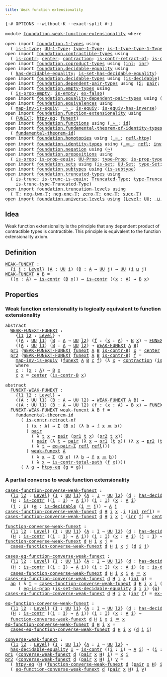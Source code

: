 ```yaml
---
title: Weak function extensionality
---
```


<pre class="Agda"><a id="54" class="Symbol">{-#</a> <a id="58" class="Keyword">OPTIONS</a> <a id="66" class="Pragma">--without-K</a> <a id="78" class="Pragma">--exact-split</a> <a id="92" class="Symbol">#-}</a>

<a id="97" class="Keyword">module</a> <a id="104" href="foundation.weak-function-extensionality.html" class="Module">foundation.weak-function-extensionality</a> <a id="144" class="Keyword">where</a>

<a id="151" class="Keyword">open</a> <a id="156" class="Keyword">import</a> <a id="163" href="foundation.1-types.html" class="Module">foundation.1-types</a> <a id="182" class="Keyword">using</a>
  <a id="190" class="Symbol">(</a> <a id="192" href="foundation-core.1-types.html#807" class="Function">is-1-type</a><a id="201" class="Symbol">;</a> <a id="203" href="foundation-core.1-types.html#873" class="Function">UU-1-Type</a><a id="212" class="Symbol">;</a> <a id="214" href="foundation-core.1-types.html#945" class="Function">type-1-Type</a><a id="225" class="Symbol">;</a> <a id="227" href="foundation-core.1-types.html#1022" class="Function">is-1-type-type-1-Type</a><a id="248" class="Symbol">)</a>
<a id="250" class="Keyword">open</a> <a id="255" class="Keyword">import</a> <a id="262" href="foundation.contractible-types.html" class="Module">foundation.contractible-types</a> <a id="292" class="Keyword">using</a>
  <a id="300" class="Symbol">(</a> <a id="302" href="foundation-core.contractible-types.html#1006" class="Function">is-contr</a><a id="310" class="Symbol">;</a> <a id="312" href="foundation-core.contractible-types.html#1098" class="Function">center</a><a id="318" class="Symbol">;</a> <a id="320" href="foundation-core.contractible-types.html#1438" class="Function">contraction</a><a id="331" class="Symbol">;</a> <a id="333" href="foundation-core.contractible-types.html#2626" class="Function">is-contr-retract-of</a><a id="352" class="Symbol">;</a> <a id="354" href="foundation-core.contractible-types.html#2046" class="Function">is-contr-total-path</a><a id="373" class="Symbol">)</a>
<a id="375" class="Keyword">open</a> <a id="380" class="Keyword">import</a> <a id="387" href="foundation.coproduct-types.html" class="Module">foundation.coproduct-types</a> <a id="414" class="Keyword">using</a> <a id="420" class="Symbol">(</a><a id="421" href="foundation.coproduct-types.html#1250" class="InductiveConstructor">inl</a><a id="424" class="Symbol">;</a> <a id="426" href="foundation.coproduct-types.html#1268" class="InductiveConstructor">inr</a><a id="429" class="Symbol">)</a>
<a id="431" class="Keyword">open</a> <a id="436" class="Keyword">import</a> <a id="443" href="foundation.decidable-equality.html" class="Module">foundation.decidable-equality</a> <a id="473" class="Keyword">using</a>
  <a id="481" class="Symbol">(</a> <a id="483" href="foundation.decidable-equality.html#1796" class="Function">has-decidable-equality</a><a id="505" class="Symbol">;</a> <a id="507" href="foundation.decidable-equality.html#6964" class="Function">is-set-has-decidable-equality</a><a id="536" class="Symbol">)</a>
<a id="538" class="Keyword">open</a> <a id="543" class="Keyword">import</a> <a id="550" href="foundation.decidable-types.html" class="Module">foundation.decidable-types</a> <a id="577" class="Keyword">using</a> <a id="583" class="Symbol">(</a><a id="584" href="foundation.decidable-types.html#1915" class="Function">is-decidable</a><a id="596" class="Symbol">)</a>
<a id="598" class="Keyword">open</a> <a id="603" class="Keyword">import</a> <a id="610" href="foundation.dependent-pair-types.html" class="Module">foundation.dependent-pair-types</a> <a id="642" class="Keyword">using</a> <a id="648" class="Symbol">(</a><a id="649" href="foundation-core.dependent-pair-types.html#515" class="Record">Σ</a><a id="650" class="Symbol">;</a> <a id="652" href="foundation-core.dependent-pair-types.html#588" class="InductiveConstructor">pair</a><a id="656" class="Symbol">;</a> <a id="658" href="foundation-core.dependent-pair-types.html#605" class="Field">pr1</a><a id="661" class="Symbol">;</a> <a id="663" href="foundation-core.dependent-pair-types.html#617" class="Field">pr2</a><a id="666" class="Symbol">)</a>
<a id="668" class="Keyword">open</a> <a id="673" class="Keyword">import</a> <a id="680" href="foundation.empty-types.html" class="Module">foundation.empty-types</a> <a id="703" class="Keyword">using</a>
  <a id="711" class="Symbol">(</a> <a id="713" href="foundation-core.empty-types.html#2377" class="Function">is-prop-empty</a><a id="726" class="Symbol">;</a> <a id="728" href="foundation-core.empty-types.html#1228" class="Function">is-empty</a><a id="736" class="Symbol">;</a> <a id="738" href="foundation-core.empty-types.html#1160" class="Function">ex-falso</a><a id="746" class="Symbol">)</a>
<a id="748" class="Keyword">open</a> <a id="753" class="Keyword">import</a> <a id="760" href="foundation.equality-dependent-pair-types.html" class="Module">foundation.equality-dependent-pair-types</a> <a id="801" class="Keyword">using</a> <a id="807" class="Symbol">(</a><a id="808" href="foundation-core.equality-dependent-pair-types.html#1278" class="Function">eq-pair-Σ</a><a id="817" class="Symbol">)</a>
<a id="819" class="Keyword">open</a> <a id="824" class="Keyword">import</a> <a id="831" href="foundation.equivalences.html" class="Module">foundation.equivalences</a> <a id="855" class="Keyword">using</a>
  <a id="863" class="Symbol">(</a> <a id="865" href="foundation-core.equivalences.html#4187" class="Function">map-inv-is-equiv</a><a id="881" class="Symbol">;</a> <a id="883" href="foundation-core.equivalences.html#1621" class="Function Operator">_≃_</a><a id="886" class="Symbol">;</a> <a id="888" href="foundation-core.equivalences.html#1556" class="Function">is-equiv</a><a id="896" class="Symbol">;</a> <a id="898" href="foundation-core.equivalences.html#3013" class="Function">is-equiv-has-inverse</a><a id="918" class="Symbol">)</a>
<a id="920" class="Keyword">open</a> <a id="925" class="Keyword">import</a> <a id="932" href="foundation.function-extensionality.html" class="Module">foundation.function-extensionality</a> <a id="967" class="Keyword">using</a>
  <a id="975" class="Symbol">(</a> <a id="977" href="foundation-core.function-extensionality.html#1047" class="Function">FUNEXT</a><a id="983" class="Symbol">;</a> <a id="985" href="foundation-core.function-extensionality.html#965" class="Function">htpy-eq</a><a id="992" class="Symbol">;</a> <a id="994" href="foundation-core.function-extensionality.html#1258" class="Postulate">funext</a><a id="1000" class="Symbol">)</a>
<a id="1002" class="Keyword">open</a> <a id="1007" class="Keyword">import</a> <a id="1014" href="foundation.functions.html" class="Module">foundation.functions</a> <a id="1035" class="Keyword">using</a> <a id="1041" class="Symbol">(</a><a id="1042" href="foundation-core.functions.html#420" class="Function Operator">_∘_</a><a id="1045" class="Symbol">;</a> <a id="1047" href="foundation-core.functions.html#322" class="Function">id</a><a id="1049" class="Symbol">)</a>
<a id="1051" class="Keyword">open</a> <a id="1056" class="Keyword">import</a> <a id="1063" href="foundation.fundamental-theorem-of-identity-types.html" class="Module">foundation.fundamental-theorem-of-identity-types</a> <a id="1112" class="Keyword">using</a>
  <a id="1120" class="Symbol">(</a> <a id="1122" href="foundation-core.fundamental-theorem-of-identity-types.html#1894" class="Function">fundamental-theorem-id</a><a id="1144" class="Symbol">)</a>
<a id="1146" class="Keyword">open</a> <a id="1151" class="Keyword">import</a> <a id="1158" href="foundation.homotopies.html" class="Module">foundation.homotopies</a> <a id="1180" class="Keyword">using</a> <a id="1186" class="Symbol">(</a><a id="1187" href="foundation-core.homotopies.html#1249" class="Function Operator">_~_</a><a id="1190" class="Symbol">;</a> <a id="1192" href="foundation-core.homotopies.html#1368" class="Function">refl-htpy</a><a id="1201" class="Symbol">)</a>
<a id="1203" class="Keyword">open</a> <a id="1208" class="Keyword">import</a> <a id="1215" href="foundation.identity-types.html" class="Module">foundation.identity-types</a> <a id="1241" class="Keyword">using</a> <a id="1247" class="Symbol">(</a><a id="1248" href="foundation-core.identity-types.html#1865" class="Function Operator">_＝_</a><a id="1251" class="Symbol">;</a> <a id="1253" href="foundation-core.identity-types.html#1820" class="InductiveConstructor">refl</a><a id="1257" class="Symbol">;</a> <a id="1259" href="foundation-core.identity-types.html#2729" class="Function">inv</a><a id="1262" class="Symbol">;</a> <a id="1264" href="foundation-core.identity-types.html#2425" class="Function Operator">_∙_</a><a id="1267" class="Symbol">;</a> <a id="1269" href="foundation-core.identity-types.html#4003" class="Function">ap</a><a id="1271" class="Symbol">)</a>
<a id="1273" class="Keyword">open</a> <a id="1278" class="Keyword">import</a> <a id="1285" href="foundation.negation.html" class="Module">foundation.negation</a> <a id="1305" class="Keyword">using</a> <a id="1311" class="Symbol">(</a><a id="1312" href="foundation-core.negation.html#465" class="Function">¬</a><a id="1313" class="Symbol">)</a>
<a id="1315" class="Keyword">open</a> <a id="1320" class="Keyword">import</a> <a id="1327" href="foundation.propositions.html" class="Module">foundation.propositions</a> <a id="1351" class="Keyword">using</a>
  <a id="1359" class="Symbol">(</a> <a id="1361" href="foundation-core.propositions.html#1309" class="Function">is-prop</a><a id="1368" class="Symbol">;</a> <a id="1370" href="foundation-core.propositions.html#4526" class="Function">is-prop-equiv</a><a id="1383" class="Symbol">;</a> <a id="1385" href="foundation-core.propositions.html#1393" class="Function">UU-Prop</a><a id="1392" class="Symbol">;</a> <a id="1394" href="foundation-core.propositions.html#1495" class="Function">type-Prop</a><a id="1403" class="Symbol">;</a> <a id="1405" href="foundation-core.propositions.html#1562" class="Function">is-prop-type-Prop</a><a id="1422" class="Symbol">;</a> <a id="1424" href="foundation-core.propositions.html#2719" class="Function">eq-is-prop</a><a id="1434" class="Symbol">)</a>
<a id="1436" class="Keyword">open</a> <a id="1441" class="Keyword">import</a> <a id="1448" href="foundation.sets.html" class="Module">foundation.sets</a> <a id="1464" class="Keyword">using</a> <a id="1470" class="Symbol">(</a><a id="1471" href="foundation-core.sets.html#1113" class="Function">is-set</a><a id="1477" class="Symbol">;</a> <a id="1479" href="foundation-core.sets.html#1190" class="Function">UU-Set</a><a id="1485" class="Symbol">;</a> <a id="1487" href="foundation-core.sets.html#1304" class="Function">type-Set</a><a id="1495" class="Symbol">;</a> <a id="1497" href="foundation-core.sets.html#1355" class="Function">is-set-type-Set</a><a id="1512" class="Symbol">)</a>
<a id="1514" class="Keyword">open</a> <a id="1519" class="Keyword">import</a> <a id="1526" href="foundation.subtypes.html" class="Module">foundation.subtypes</a> <a id="1546" class="Keyword">using</a> <a id="1552" class="Symbol">(</a><a id="1553" href="foundation-core.subtypes.html#2142" class="Function">is-subtype</a><a id="1563" class="Symbol">)</a>
<a id="1565" class="Keyword">open</a> <a id="1570" class="Keyword">import</a> <a id="1577" href="foundation.truncated-types.html" class="Module">foundation.truncated-types</a> <a id="1604" class="Keyword">using</a>
  <a id="1612" class="Symbol">(</a> <a id="1614" href="foundation-core.truncated-types.html#1741" class="Function">is-trunc</a><a id="1622" class="Symbol">;</a> <a id="1624" href="foundation-core.truncated-types.html#4146" class="Function">is-trunc-is-equiv</a><a id="1641" class="Symbol">;</a> <a id="1643" href="foundation-core.truncated-types.html#1925" class="Function">Truncated-Type</a><a id="1657" class="Symbol">;</a> <a id="1659" href="foundation-core.truncated-types.html#2060" class="Function">type-Truncated-Type</a><a id="1678" class="Symbol">;</a>
    <a id="1684" href="foundation-core.truncated-types.html#2139" class="Function">is-trunc-type-Truncated-Type</a><a id="1712" class="Symbol">)</a>
<a id="1714" class="Keyword">open</a> <a id="1719" class="Keyword">import</a> <a id="1726" href="foundation.truncation-levels.html" class="Module">foundation.truncation-levels</a> <a id="1755" class="Keyword">using</a>
  <a id="1763" class="Symbol">(</a> <a id="1765" href="foundation-core.truncation-levels.html#395" class="Datatype">𝕋</a><a id="1766" class="Symbol">;</a> <a id="1768" href="foundation-core.truncation-levels.html#416" class="InductiveConstructor">neg-two-𝕋</a><a id="1777" class="Symbol">;</a> <a id="1779" href="foundation-core.truncation-levels.html#448" class="Function">neg-one-𝕋</a><a id="1788" class="Symbol">;</a> <a id="1790" href="foundation-core.truncation-levels.html#492" class="Function">zero-𝕋</a><a id="1796" class="Symbol">;</a> <a id="1798" href="foundation-core.truncation-levels.html#530" class="Function">one-𝕋</a><a id="1803" class="Symbol">;</a> <a id="1805" href="foundation-core.truncation-levels.html#432" class="InductiveConstructor">succ-𝕋</a><a id="1811" class="Symbol">)</a>
<a id="1813" class="Keyword">open</a> <a id="1818" class="Keyword">import</a> <a id="1825" href="foundation.universe-levels.html" class="Module">foundation.universe-levels</a> <a id="1852" class="Keyword">using</a> <a id="1858" class="Symbol">(</a><a id="1859" href="Agda.Primitive.html#597" class="Postulate">Level</a><a id="1864" class="Symbol">;</a> <a id="1866" href="foundation-core.universe-levels.html#235" class="Primitive">UU</a><a id="1868" class="Symbol">;</a> <a id="1870" href="Agda.Primitive.html#810" class="Primitive Operator">_⊔_</a><a id="1873" class="Symbol">)</a>
</pre>
## Idea

Weak function extensionality is the principle that any dependent product of contractible types is contractible. This principle is equivalent to the function extensionality axiom.

## Definition

<pre class="Agda"><a id="WEAK-FUNEXT"></a><a id="2092" href="foundation.weak-function-extensionality.html#2092" class="Function">WEAK-FUNEXT</a> <a id="2104" class="Symbol">:</a>
  <a id="2108" class="Symbol">{</a><a id="2109" href="foundation.weak-function-extensionality.html#2109" class="Bound">i</a> <a id="2111" href="foundation.weak-function-extensionality.html#2111" class="Bound">j</a> <a id="2113" class="Symbol">:</a> <a id="2115" href="Agda.Primitive.html#597" class="Postulate">Level</a><a id="2120" class="Symbol">}</a> <a id="2122" class="Symbol">(</a><a id="2123" href="foundation.weak-function-extensionality.html#2123" class="Bound">A</a> <a id="2125" class="Symbol">:</a> <a id="2127" href="foundation-core.universe-levels.html#235" class="Primitive">UU</a> <a id="2130" href="foundation.weak-function-extensionality.html#2109" class="Bound">i</a><a id="2131" class="Symbol">)</a> <a id="2133" class="Symbol">(</a><a id="2134" href="foundation.weak-function-extensionality.html#2134" class="Bound">B</a> <a id="2136" class="Symbol">:</a> <a id="2138" href="foundation.weak-function-extensionality.html#2123" class="Bound">A</a> <a id="2140" class="Symbol">→</a> <a id="2142" href="foundation-core.universe-levels.html#235" class="Primitive">UU</a> <a id="2145" href="foundation.weak-function-extensionality.html#2111" class="Bound">j</a><a id="2146" class="Symbol">)</a> <a id="2148" class="Symbol">→</a> <a id="2150" href="foundation-core.universe-levels.html#235" class="Primitive">UU</a> <a id="2153" class="Symbol">(</a><a id="2154" href="foundation.weak-function-extensionality.html#2109" class="Bound">i</a> <a id="2156" href="Agda.Primitive.html#810" class="Primitive Operator">⊔</a> <a id="2158" href="foundation.weak-function-extensionality.html#2111" class="Bound">j</a><a id="2159" class="Symbol">)</a>
<a id="2161" href="foundation.weak-function-extensionality.html#2092" class="Function">WEAK-FUNEXT</a> <a id="2173" href="foundation.weak-function-extensionality.html#2173" class="Bound">A</a> <a id="2175" href="foundation.weak-function-extensionality.html#2175" class="Bound">B</a> <a id="2177" class="Symbol">=</a>
  <a id="2181" class="Symbol">((</a><a id="2183" href="foundation.weak-function-extensionality.html#2183" class="Bound">x</a> <a id="2185" class="Symbol">:</a> <a id="2187" href="foundation.weak-function-extensionality.html#2173" class="Bound">A</a><a id="2188" class="Symbol">)</a> <a id="2190" class="Symbol">→</a> <a id="2192" href="foundation-core.contractible-types.html#1006" class="Function">is-contr</a> <a id="2201" class="Symbol">(</a><a id="2202" href="foundation.weak-function-extensionality.html#2175" class="Bound">B</a> <a id="2204" href="foundation.weak-function-extensionality.html#2183" class="Bound">x</a><a id="2205" class="Symbol">))</a> <a id="2208" class="Symbol">→</a> <a id="2210" href="foundation-core.contractible-types.html#1006" class="Function">is-contr</a> <a id="2219" class="Symbol">((</a><a id="2221" href="foundation.weak-function-extensionality.html#2221" class="Bound">x</a> <a id="2223" class="Symbol">:</a> <a id="2225" href="foundation.weak-function-extensionality.html#2173" class="Bound">A</a><a id="2226" class="Symbol">)</a> <a id="2228" class="Symbol">→</a> <a id="2230" href="foundation.weak-function-extensionality.html#2175" class="Bound">B</a> <a id="2232" href="foundation.weak-function-extensionality.html#2221" class="Bound">x</a><a id="2233" class="Symbol">)</a>
</pre>
## Properties

### Weak function extensionality is logically equivalent to function extensionality

<pre class="Agda"><a id="2348" class="Keyword">abstract</a>
  <a id="WEAK-FUNEXT-FUNEXT"></a><a id="2359" href="foundation.weak-function-extensionality.html#2359" class="Function">WEAK-FUNEXT-FUNEXT</a> <a id="2378" class="Symbol">:</a>
    <a id="2384" class="Symbol">{</a><a id="2385" href="foundation.weak-function-extensionality.html#2385" class="Bound">l1</a> <a id="2388" href="foundation.weak-function-extensionality.html#2388" class="Bound">l2</a> <a id="2391" class="Symbol">:</a> <a id="2393" href="Agda.Primitive.html#597" class="Postulate">Level</a><a id="2398" class="Symbol">}</a> <a id="2400" class="Symbol">→</a>
    <a id="2406" class="Symbol">((</a><a id="2408" href="foundation.weak-function-extensionality.html#2408" class="Bound">A</a> <a id="2410" class="Symbol">:</a> <a id="2412" href="foundation-core.universe-levels.html#235" class="Primitive">UU</a> <a id="2415" href="foundation.weak-function-extensionality.html#2385" class="Bound">l1</a><a id="2417" class="Symbol">)</a> <a id="2419" class="Symbol">(</a><a id="2420" href="foundation.weak-function-extensionality.html#2420" class="Bound">B</a> <a id="2422" class="Symbol">:</a> <a id="2424" href="foundation.weak-function-extensionality.html#2408" class="Bound">A</a> <a id="2426" class="Symbol">→</a> <a id="2428" href="foundation-core.universe-levels.html#235" class="Primitive">UU</a> <a id="2431" href="foundation.weak-function-extensionality.html#2388" class="Bound">l2</a><a id="2433" class="Symbol">)</a> <a id="2435" class="Symbol">(</a><a id="2436" href="foundation.weak-function-extensionality.html#2436" class="Bound">f</a> <a id="2438" class="Symbol">:</a> <a id="2440" class="Symbol">(</a><a id="2441" href="foundation.weak-function-extensionality.html#2441" class="Bound">x</a> <a id="2443" class="Symbol">:</a> <a id="2445" href="foundation.weak-function-extensionality.html#2408" class="Bound">A</a><a id="2446" class="Symbol">)</a> <a id="2448" class="Symbol">→</a> <a id="2450" href="foundation.weak-function-extensionality.html#2420" class="Bound">B</a> <a id="2452" href="foundation.weak-function-extensionality.html#2441" class="Bound">x</a><a id="2453" class="Symbol">)</a> <a id="2455" class="Symbol">→</a> <a id="2457" href="foundation-core.function-extensionality.html#1047" class="Function">FUNEXT</a> <a id="2464" href="foundation.weak-function-extensionality.html#2436" class="Bound">f</a><a id="2465" class="Symbol">)</a> <a id="2467" class="Symbol">→</a>
    <a id="2473" class="Symbol">((</a><a id="2475" href="foundation.weak-function-extensionality.html#2475" class="Bound">A</a> <a id="2477" class="Symbol">:</a> <a id="2479" href="foundation-core.universe-levels.html#235" class="Primitive">UU</a> <a id="2482" href="foundation.weak-function-extensionality.html#2385" class="Bound">l1</a><a id="2484" class="Symbol">)</a> <a id="2486" class="Symbol">(</a><a id="2487" href="foundation.weak-function-extensionality.html#2487" class="Bound">B</a> <a id="2489" class="Symbol">:</a> <a id="2491" href="foundation.weak-function-extensionality.html#2475" class="Bound">A</a> <a id="2493" class="Symbol">→</a> <a id="2495" href="foundation-core.universe-levels.html#235" class="Primitive">UU</a> <a id="2498" href="foundation.weak-function-extensionality.html#2388" class="Bound">l2</a><a id="2500" class="Symbol">)</a> <a id="2502" class="Symbol">→</a> <a id="2504" href="foundation.weak-function-extensionality.html#2092" class="Function">WEAK-FUNEXT</a> <a id="2516" href="foundation.weak-function-extensionality.html#2475" class="Bound">A</a> <a id="2518" href="foundation.weak-function-extensionality.html#2487" class="Bound">B</a><a id="2519" class="Symbol">)</a>
  <a id="2523" href="foundation-core.dependent-pair-types.html#605" class="Field">pr1</a> <a id="2527" class="Symbol">(</a><a id="2528" href="foundation.weak-function-extensionality.html#2359" class="Function">WEAK-FUNEXT-FUNEXT</a> <a id="2547" href="foundation.weak-function-extensionality.html#2547" class="Bound">funext</a> <a id="2554" href="foundation.weak-function-extensionality.html#2554" class="Bound">A</a> <a id="2556" href="foundation.weak-function-extensionality.html#2556" class="Bound">B</a> <a id="2558" href="foundation.weak-function-extensionality.html#2558" class="Bound">is-contr-B</a><a id="2568" class="Symbol">)</a> <a id="2570" href="foundation.weak-function-extensionality.html#2570" class="Bound">x</a> <a id="2572" class="Symbol">=</a> <a id="2574" href="foundation-core.contractible-types.html#1098" class="Function">center</a> <a id="2581" class="Symbol">(</a><a id="2582" href="foundation.weak-function-extensionality.html#2558" class="Bound">is-contr-B</a> <a id="2593" href="foundation.weak-function-extensionality.html#2570" class="Bound">x</a><a id="2594" class="Symbol">)</a>
  <a id="2598" href="foundation-core.dependent-pair-types.html#617" class="Field">pr2</a> <a id="2602" class="Symbol">(</a><a id="2603" href="foundation.weak-function-extensionality.html#2359" class="Function">WEAK-FUNEXT-FUNEXT</a> <a id="2622" href="foundation.weak-function-extensionality.html#2622" class="Bound">funext</a> <a id="2629" href="foundation.weak-function-extensionality.html#2629" class="Bound">A</a> <a id="2631" href="foundation.weak-function-extensionality.html#2631" class="Bound">B</a> <a id="2633" href="foundation.weak-function-extensionality.html#2633" class="Bound">is-contr-B</a><a id="2643" class="Symbol">)</a> <a id="2645" href="foundation.weak-function-extensionality.html#2645" class="Bound">f</a> <a id="2647" class="Symbol">=</a>
    <a id="2653" href="foundation-core.equivalences.html#4187" class="Function">map-inv-is-equiv</a> <a id="2670" class="Symbol">(</a><a id="2671" href="foundation.weak-function-extensionality.html#2622" class="Bound">funext</a> <a id="2678" href="foundation.weak-function-extensionality.html#2629" class="Bound">A</a> <a id="2680" href="foundation.weak-function-extensionality.html#2631" class="Bound">B</a> <a id="2682" href="foundation.weak-function-extensionality.html#2742" class="Function">c</a> <a id="2684" href="foundation.weak-function-extensionality.html#2645" class="Bound">f</a><a id="2685" class="Symbol">)</a> <a id="2687" class="Symbol">(λ</a> <a id="2690" href="foundation.weak-function-extensionality.html#2690" class="Bound">x</a> <a id="2692" class="Symbol">→</a> <a id="2694" href="foundation-core.contractible-types.html#1438" class="Function">contraction</a> <a id="2706" class="Symbol">(</a><a id="2707" href="foundation.weak-function-extensionality.html#2633" class="Bound">is-contr-B</a> <a id="2718" href="foundation.weak-function-extensionality.html#2690" class="Bound">x</a><a id="2719" class="Symbol">)</a> <a id="2721" class="Symbol">(</a><a id="2722" href="foundation.weak-function-extensionality.html#2645" class="Bound">f</a> <a id="2724" href="foundation.weak-function-extensionality.html#2690" class="Bound">x</a><a id="2725" class="Symbol">))</a>
    <a id="2732" class="Keyword">where</a>
    <a id="2742" href="foundation.weak-function-extensionality.html#2742" class="Function">c</a> <a id="2744" class="Symbol">:</a> <a id="2746" class="Symbol">(</a><a id="2747" href="foundation.weak-function-extensionality.html#2747" class="Bound">x</a> <a id="2749" class="Symbol">:</a> <a id="2751" href="foundation.weak-function-extensionality.html#2629" class="Bound">A</a><a id="2752" class="Symbol">)</a> <a id="2754" class="Symbol">→</a> <a id="2756" href="foundation.weak-function-extensionality.html#2631" class="Bound">B</a> <a id="2758" href="foundation.weak-function-extensionality.html#2747" class="Bound">x</a>
    <a id="2764" href="foundation.weak-function-extensionality.html#2742" class="Function">c</a> <a id="2766" href="foundation.weak-function-extensionality.html#2766" class="Bound">x</a> <a id="2768" class="Symbol">=</a> <a id="2770" href="foundation-core.contractible-types.html#1098" class="Function">center</a> <a id="2777" class="Symbol">(</a><a id="2778" href="foundation.weak-function-extensionality.html#2633" class="Bound">is-contr-B</a> <a id="2789" href="foundation.weak-function-extensionality.html#2766" class="Bound">x</a><a id="2790" class="Symbol">)</a>

<a id="2793" class="Keyword">abstract</a>
  <a id="FUNEXT-WEAK-FUNEXT"></a><a id="2804" href="foundation.weak-function-extensionality.html#2804" class="Function">FUNEXT-WEAK-FUNEXT</a> <a id="2823" class="Symbol">:</a>
    <a id="2829" class="Symbol">{</a><a id="2830" href="foundation.weak-function-extensionality.html#2830" class="Bound">l1</a> <a id="2833" href="foundation.weak-function-extensionality.html#2833" class="Bound">l2</a> <a id="2836" class="Symbol">:</a> <a id="2838" href="Agda.Primitive.html#597" class="Postulate">Level</a><a id="2843" class="Symbol">}</a> <a id="2845" class="Symbol">→</a>
    <a id="2851" class="Symbol">((</a><a id="2853" href="foundation.weak-function-extensionality.html#2853" class="Bound">A</a> <a id="2855" class="Symbol">:</a> <a id="2857" href="foundation-core.universe-levels.html#235" class="Primitive">UU</a> <a id="2860" href="foundation.weak-function-extensionality.html#2830" class="Bound">l1</a><a id="2862" class="Symbol">)</a> <a id="2864" class="Symbol">(</a><a id="2865" href="foundation.weak-function-extensionality.html#2865" class="Bound">B</a> <a id="2867" class="Symbol">:</a> <a id="2869" href="foundation.weak-function-extensionality.html#2853" class="Bound">A</a> <a id="2871" class="Symbol">→</a> <a id="2873" href="foundation-core.universe-levels.html#235" class="Primitive">UU</a> <a id="2876" href="foundation.weak-function-extensionality.html#2833" class="Bound">l2</a><a id="2878" class="Symbol">)</a> <a id="2880" class="Symbol">→</a> <a id="2882" href="foundation.weak-function-extensionality.html#2092" class="Function">WEAK-FUNEXT</a> <a id="2894" href="foundation.weak-function-extensionality.html#2853" class="Bound">A</a> <a id="2896" href="foundation.weak-function-extensionality.html#2865" class="Bound">B</a><a id="2897" class="Symbol">)</a> <a id="2899" class="Symbol">→</a>
    <a id="2905" class="Symbol">((</a><a id="2907" href="foundation.weak-function-extensionality.html#2907" class="Bound">A</a> <a id="2909" class="Symbol">:</a> <a id="2911" href="foundation-core.universe-levels.html#235" class="Primitive">UU</a> <a id="2914" href="foundation.weak-function-extensionality.html#2830" class="Bound">l1</a><a id="2916" class="Symbol">)</a> <a id="2918" class="Symbol">(</a><a id="2919" href="foundation.weak-function-extensionality.html#2919" class="Bound">B</a> <a id="2921" class="Symbol">:</a> <a id="2923" href="foundation.weak-function-extensionality.html#2907" class="Bound">A</a> <a id="2925" class="Symbol">→</a> <a id="2927" href="foundation-core.universe-levels.html#235" class="Primitive">UU</a> <a id="2930" href="foundation.weak-function-extensionality.html#2833" class="Bound">l2</a><a id="2932" class="Symbol">)</a> <a id="2934" class="Symbol">(</a><a id="2935" href="foundation.weak-function-extensionality.html#2935" class="Bound">f</a> <a id="2937" class="Symbol">:</a> <a id="2939" class="Symbol">(</a><a id="2940" href="foundation.weak-function-extensionality.html#2940" class="Bound">x</a> <a id="2942" class="Symbol">:</a> <a id="2944" href="foundation.weak-function-extensionality.html#2907" class="Bound">A</a><a id="2945" class="Symbol">)</a> <a id="2947" class="Symbol">→</a> <a id="2949" href="foundation.weak-function-extensionality.html#2919" class="Bound">B</a> <a id="2951" href="foundation.weak-function-extensionality.html#2940" class="Bound">x</a><a id="2952" class="Symbol">)</a> <a id="2954" class="Symbol">→</a> <a id="2956" href="foundation-core.function-extensionality.html#1047" class="Function">FUNEXT</a> <a id="2963" href="foundation.weak-function-extensionality.html#2935" class="Bound">f</a><a id="2964" class="Symbol">)</a>
  <a id="2968" href="foundation.weak-function-extensionality.html#2804" class="Function">FUNEXT-WEAK-FUNEXT</a> <a id="2987" href="foundation.weak-function-extensionality.html#2987" class="Bound">weak-funext</a> <a id="2999" href="foundation.weak-function-extensionality.html#2999" class="Bound">A</a> <a id="3001" href="foundation.weak-function-extensionality.html#3001" class="Bound">B</a> <a id="3003" href="foundation.weak-function-extensionality.html#3003" class="Bound">f</a> <a id="3005" class="Symbol">=</a>
    <a id="3011" href="foundation-core.fundamental-theorem-of-identity-types.html#1894" class="Function">fundamental-theorem-id</a>
      <a id="3040" class="Symbol">(</a> <a id="3042" href="foundation-core.contractible-types.html#2626" class="Function">is-contr-retract-of</a>
        <a id="3070" class="Symbol">(</a> <a id="3072" class="Symbol">(</a><a id="3073" href="foundation.weak-function-extensionality.html#3073" class="Bound">x</a> <a id="3075" class="Symbol">:</a> <a id="3077" href="foundation.weak-function-extensionality.html#2999" class="Bound">A</a><a id="3078" class="Symbol">)</a> <a id="3080" class="Symbol">→</a> <a id="3082" href="foundation-core.dependent-pair-types.html#515" class="Record">Σ</a> <a id="3084" class="Symbol">(</a><a id="3085" href="foundation.weak-function-extensionality.html#3001" class="Bound">B</a> <a id="3087" href="foundation.weak-function-extensionality.html#3073" class="Bound">x</a><a id="3088" class="Symbol">)</a> <a id="3090" class="Symbol">(λ</a> <a id="3093" href="foundation.weak-function-extensionality.html#3093" class="Bound">b</a> <a id="3095" class="Symbol">→</a> <a id="3097" href="foundation.weak-function-extensionality.html#3003" class="Bound">f</a> <a id="3099" href="foundation.weak-function-extensionality.html#3073" class="Bound">x</a> <a id="3101" href="foundation-core.identity-types.html#1865" class="Function Operator">＝</a> <a id="3103" href="foundation.weak-function-extensionality.html#3093" class="Bound">b</a><a id="3104" class="Symbol">))</a>
        <a id="3115" class="Symbol">(</a> <a id="3117" href="foundation-core.dependent-pair-types.html#588" class="InductiveConstructor">pair</a>
          <a id="3132" class="Symbol">(</a> <a id="3134" class="Symbol">λ</a> <a id="3136" href="foundation.weak-function-extensionality.html#3136" class="Bound">t</a> <a id="3138" href="foundation.weak-function-extensionality.html#3138" class="Bound">x</a> <a id="3140" class="Symbol">→</a> <a id="3142" href="foundation-core.dependent-pair-types.html#588" class="InductiveConstructor">pair</a> <a id="3147" class="Symbol">(</a><a id="3148" href="foundation-core.dependent-pair-types.html#605" class="Field">pr1</a> <a id="3152" href="foundation.weak-function-extensionality.html#3136" class="Bound">t</a> <a id="3154" href="foundation.weak-function-extensionality.html#3138" class="Bound">x</a><a id="3155" class="Symbol">)</a> <a id="3157" class="Symbol">(</a><a id="3158" href="foundation-core.dependent-pair-types.html#617" class="Field">pr2</a> <a id="3162" href="foundation.weak-function-extensionality.html#3136" class="Bound">t</a> <a id="3164" href="foundation.weak-function-extensionality.html#3138" class="Bound">x</a><a id="3165" class="Symbol">))</a>
          <a id="3178" class="Symbol">(</a> <a id="3180" href="foundation-core.dependent-pair-types.html#588" class="InductiveConstructor">pair</a> <a id="3185" class="Symbol">(λ</a> <a id="3188" href="foundation.weak-function-extensionality.html#3188" class="Bound">t</a> <a id="3190" class="Symbol">→</a> <a id="3192" href="foundation-core.dependent-pair-types.html#588" class="InductiveConstructor">pair</a> <a id="3197" class="Symbol">(λ</a> <a id="3200" href="foundation.weak-function-extensionality.html#3200" class="Bound">x</a> <a id="3202" class="Symbol">→</a> <a id="3204" href="foundation-core.dependent-pair-types.html#605" class="Field">pr1</a> <a id="3208" class="Symbol">(</a><a id="3209" href="foundation.weak-function-extensionality.html#3188" class="Bound">t</a> <a id="3211" href="foundation.weak-function-extensionality.html#3200" class="Bound">x</a><a id="3212" class="Symbol">))</a> <a id="3215" class="Symbol">(λ</a> <a id="3218" href="foundation.weak-function-extensionality.html#3218" class="Bound">x</a> <a id="3220" class="Symbol">→</a> <a id="3222" href="foundation-core.dependent-pair-types.html#617" class="Field">pr2</a> <a id="3226" class="Symbol">(</a><a id="3227" href="foundation.weak-function-extensionality.html#3188" class="Bound">t</a> <a id="3229" href="foundation.weak-function-extensionality.html#3218" class="Bound">x</a><a id="3230" class="Symbol">)))</a>
          <a id="3244" class="Symbol">(</a> <a id="3246" class="Symbol">λ</a> <a id="3248" href="foundation.weak-function-extensionality.html#3248" class="Bound">t</a> <a id="3250" class="Symbol">→</a> <a id="3252" href="foundation-core.equality-dependent-pair-types.html#1278" class="Function">eq-pair-Σ</a> <a id="3262" href="foundation-core.identity-types.html#1820" class="InductiveConstructor">refl</a> <a id="3267" href="foundation-core.identity-types.html#1820" class="InductiveConstructor">refl</a><a id="3271" class="Symbol">)))</a>
        <a id="3283" class="Symbol">(</a> <a id="3285" href="foundation.weak-function-extensionality.html#2987" class="Bound">weak-funext</a> <a id="3297" href="foundation.weak-function-extensionality.html#2999" class="Bound">A</a>
          <a id="3309" class="Symbol">(</a> <a id="3311" class="Symbol">λ</a> <a id="3313" href="foundation.weak-function-extensionality.html#3313" class="Bound">x</a> <a id="3315" class="Symbol">→</a> <a id="3317" href="foundation-core.dependent-pair-types.html#515" class="Record">Σ</a> <a id="3319" class="Symbol">(</a><a id="3320" href="foundation.weak-function-extensionality.html#3001" class="Bound">B</a> <a id="3322" href="foundation.weak-function-extensionality.html#3313" class="Bound">x</a><a id="3323" class="Symbol">)</a> <a id="3325" class="Symbol">(λ</a> <a id="3328" href="foundation.weak-function-extensionality.html#3328" class="Bound">b</a> <a id="3330" class="Symbol">→</a> <a id="3332" href="foundation.weak-function-extensionality.html#3003" class="Bound">f</a> <a id="3334" href="foundation.weak-function-extensionality.html#3313" class="Bound">x</a> <a id="3336" href="foundation-core.identity-types.html#1865" class="Function Operator">＝</a> <a id="3338" href="foundation.weak-function-extensionality.html#3328" class="Bound">b</a><a id="3339" class="Symbol">))</a>
          <a id="3352" class="Symbol">(</a> <a id="3354" class="Symbol">λ</a> <a id="3356" href="foundation.weak-function-extensionality.html#3356" class="Bound">x</a> <a id="3358" class="Symbol">→</a> <a id="3360" href="foundation-core.contractible-types.html#2046" class="Function">is-contr-total-path</a> <a id="3380" class="Symbol">(</a><a id="3381" href="foundation.weak-function-extensionality.html#3003" class="Bound">f</a> <a id="3383" href="foundation.weak-function-extensionality.html#3356" class="Bound">x</a><a id="3384" class="Symbol">))))</a>
      <a id="3395" class="Symbol">(</a> <a id="3397" class="Symbol">λ</a> <a id="3399" href="foundation.weak-function-extensionality.html#3399" class="Bound">g</a> <a id="3401" class="Symbol">→</a> <a id="3403" href="foundation-core.function-extensionality.html#965" class="Function">htpy-eq</a> <a id="3411" class="Symbol">{</a><a id="3412" class="Argument">g</a> <a id="3414" class="Symbol">=</a> <a id="3416" href="foundation.weak-function-extensionality.html#3399" class="Bound">g</a><a id="3417" class="Symbol">})</a>
</pre>
### A partial converse to weak function extensionality

<pre class="Agda"><a id="cases-function-converse-weak-funext"></a><a id="3489" href="foundation.weak-function-extensionality.html#3489" class="Function">cases-function-converse-weak-funext</a> <a id="3525" class="Symbol">:</a>
  <a id="3529" class="Symbol">{</a><a id="3530" href="foundation.weak-function-extensionality.html#3530" class="Bound">l1</a> <a id="3533" href="foundation.weak-function-extensionality.html#3533" class="Bound">l2</a> <a id="3536" class="Symbol">:</a> <a id="3538" href="Agda.Primitive.html#597" class="Postulate">Level</a><a id="3543" class="Symbol">}</a> <a id="3545" class="Symbol">{</a><a id="3546" href="foundation.weak-function-extensionality.html#3546" class="Bound">I</a> <a id="3548" class="Symbol">:</a> <a id="3550" href="foundation-core.universe-levels.html#235" class="Primitive">UU</a> <a id="3553" href="foundation.weak-function-extensionality.html#3530" class="Bound">l1</a><a id="3555" class="Symbol">}</a> <a id="3557" class="Symbol">{</a><a id="3558" href="foundation.weak-function-extensionality.html#3558" class="Bound">A</a> <a id="3560" class="Symbol">:</a> <a id="3562" href="foundation.weak-function-extensionality.html#3546" class="Bound">I</a> <a id="3564" class="Symbol">→</a> <a id="3566" href="foundation-core.universe-levels.html#235" class="Primitive">UU</a> <a id="3569" href="foundation.weak-function-extensionality.html#3533" class="Bound">l2</a><a id="3571" class="Symbol">}</a> <a id="3573" class="Symbol">(</a><a id="3574" href="foundation.weak-function-extensionality.html#3574" class="Bound">d</a> <a id="3576" class="Symbol">:</a> <a id="3578" href="foundation.decidable-equality.html#1796" class="Function">has-decidable-equality</a> <a id="3601" href="foundation.weak-function-extensionality.html#3546" class="Bound">I</a><a id="3602" class="Symbol">)</a>
  <a id="3606" class="Symbol">(</a><a id="3607" href="foundation.weak-function-extensionality.html#3607" class="Bound">H</a> <a id="3609" class="Symbol">:</a> <a id="3611" href="foundation-core.contractible-types.html#1006" class="Function">is-contr</a> <a id="3620" class="Symbol">((</a><a id="3622" href="foundation.weak-function-extensionality.html#3622" class="Bound">i</a> <a id="3624" class="Symbol">:</a> <a id="3626" href="foundation.weak-function-extensionality.html#3546" class="Bound">I</a><a id="3627" class="Symbol">)</a> <a id="3629" class="Symbol">→</a> <a id="3631" href="foundation.weak-function-extensionality.html#3558" class="Bound">A</a> <a id="3633" href="foundation.weak-function-extensionality.html#3622" class="Bound">i</a><a id="3634" class="Symbol">))</a> <a id="3637" class="Symbol">(</a><a id="3638" href="foundation.weak-function-extensionality.html#3638" class="Bound">i</a> <a id="3640" class="Symbol">:</a> <a id="3642" href="foundation.weak-function-extensionality.html#3546" class="Bound">I</a><a id="3643" class="Symbol">)</a> <a id="3645" class="Symbol">(</a><a id="3646" href="foundation.weak-function-extensionality.html#3646" class="Bound">x</a> <a id="3648" class="Symbol">:</a> <a id="3650" href="foundation.weak-function-extensionality.html#3558" class="Bound">A</a> <a id="3652" href="foundation.weak-function-extensionality.html#3638" class="Bound">i</a><a id="3653" class="Symbol">)</a>
  <a id="3657" class="Symbol">(</a><a id="3658" href="foundation.weak-function-extensionality.html#3658" class="Bound">j</a> <a id="3660" class="Symbol">:</a> <a id="3662" href="foundation.weak-function-extensionality.html#3546" class="Bound">I</a><a id="3663" class="Symbol">)</a> <a id="3665" class="Symbol">(</a><a id="3666" href="foundation.weak-function-extensionality.html#3666" class="Bound">e</a> <a id="3668" class="Symbol">:</a> <a id="3670" href="foundation.decidable-types.html#1915" class="Function">is-decidable</a> <a id="3683" class="Symbol">(</a><a id="3684" href="foundation.weak-function-extensionality.html#3638" class="Bound">i</a> <a id="3686" href="foundation-core.identity-types.html#1865" class="Function Operator">＝</a> <a id="3688" href="foundation.weak-function-extensionality.html#3658" class="Bound">j</a><a id="3689" class="Symbol">))</a> <a id="3692" class="Symbol">→</a> <a id="3694" href="foundation.weak-function-extensionality.html#3558" class="Bound">A</a> <a id="3696" href="foundation.weak-function-extensionality.html#3658" class="Bound">j</a>
<a id="3698" href="foundation.weak-function-extensionality.html#3489" class="Function">cases-function-converse-weak-funext</a> <a id="3734" href="foundation.weak-function-extensionality.html#3734" class="Bound">d</a> <a id="3736" href="foundation.weak-function-extensionality.html#3736" class="Bound">H</a> <a id="3738" href="foundation.weak-function-extensionality.html#3738" class="Bound">i</a> <a id="3740" href="foundation.weak-function-extensionality.html#3740" class="Bound">x</a> <a id="3742" class="DottedPattern Symbol">.</a><a id="3743" href="foundation.weak-function-extensionality.html#3738" class="DottedPattern Bound">i</a> <a id="3745" class="Symbol">(</a><a id="3746" href="foundation.coproduct-types.html#1250" class="InductiveConstructor">inl</a> <a id="3750" href="foundation-core.identity-types.html#1820" class="InductiveConstructor">refl</a><a id="3754" class="Symbol">)</a> <a id="3756" class="Symbol">=</a> <a id="3758" href="foundation.weak-function-extensionality.html#3740" class="Bound">x</a>
<a id="3760" href="foundation.weak-function-extensionality.html#3489" class="Function">cases-function-converse-weak-funext</a> <a id="3796" href="foundation.weak-function-extensionality.html#3796" class="Bound">d</a> <a id="3798" href="foundation.weak-function-extensionality.html#3798" class="Bound">H</a> <a id="3800" href="foundation.weak-function-extensionality.html#3800" class="Bound">i</a> <a id="3802" href="foundation.weak-function-extensionality.html#3802" class="Bound">x</a> <a id="3804" href="foundation.weak-function-extensionality.html#3804" class="Bound">j</a> <a id="3806" class="Symbol">(</a><a id="3807" href="foundation.coproduct-types.html#1268" class="InductiveConstructor">inr</a> <a id="3811" href="foundation.weak-function-extensionality.html#3811" class="Bound">f</a><a id="3812" class="Symbol">)</a> <a id="3814" class="Symbol">=</a> <a id="3816" href="foundation-core.contractible-types.html#1098" class="Function">center</a> <a id="3823" href="foundation.weak-function-extensionality.html#3798" class="Bound">H</a> <a id="3825" href="foundation.weak-function-extensionality.html#3804" class="Bound">j</a>

<a id="function-converse-weak-funext"></a><a id="3828" href="foundation.weak-function-extensionality.html#3828" class="Function">function-converse-weak-funext</a> <a id="3858" class="Symbol">:</a>
  <a id="3862" class="Symbol">{</a><a id="3863" href="foundation.weak-function-extensionality.html#3863" class="Bound">l1</a> <a id="3866" href="foundation.weak-function-extensionality.html#3866" class="Bound">l2</a> <a id="3869" class="Symbol">:</a> <a id="3871" href="Agda.Primitive.html#597" class="Postulate">Level</a><a id="3876" class="Symbol">}</a> <a id="3878" class="Symbol">{</a><a id="3879" href="foundation.weak-function-extensionality.html#3879" class="Bound">I</a> <a id="3881" class="Symbol">:</a> <a id="3883" href="foundation-core.universe-levels.html#235" class="Primitive">UU</a> <a id="3886" href="foundation.weak-function-extensionality.html#3863" class="Bound">l1</a><a id="3888" class="Symbol">}</a> <a id="3890" class="Symbol">{</a><a id="3891" href="foundation.weak-function-extensionality.html#3891" class="Bound">A</a> <a id="3893" class="Symbol">:</a> <a id="3895" href="foundation.weak-function-extensionality.html#3879" class="Bound">I</a> <a id="3897" class="Symbol">→</a> <a id="3899" href="foundation-core.universe-levels.html#235" class="Primitive">UU</a> <a id="3902" href="foundation.weak-function-extensionality.html#3866" class="Bound">l2</a><a id="3904" class="Symbol">}</a> <a id="3906" class="Symbol">(</a><a id="3907" href="foundation.weak-function-extensionality.html#3907" class="Bound">d</a> <a id="3909" class="Symbol">:</a> <a id="3911" href="foundation.decidable-equality.html#1796" class="Function">has-decidable-equality</a> <a id="3934" href="foundation.weak-function-extensionality.html#3879" class="Bound">I</a><a id="3935" class="Symbol">)</a>
  <a id="3939" class="Symbol">(</a><a id="3940" href="foundation.weak-function-extensionality.html#3940" class="Bound">H</a> <a id="3942" class="Symbol">:</a> <a id="3944" href="foundation-core.contractible-types.html#1006" class="Function">is-contr</a> <a id="3953" class="Symbol">((</a><a id="3955" href="foundation.weak-function-extensionality.html#3955" class="Bound">i</a> <a id="3957" class="Symbol">:</a> <a id="3959" href="foundation.weak-function-extensionality.html#3879" class="Bound">I</a><a id="3960" class="Symbol">)</a> <a id="3962" class="Symbol">→</a> <a id="3964" href="foundation.weak-function-extensionality.html#3891" class="Bound">A</a> <a id="3966" href="foundation.weak-function-extensionality.html#3955" class="Bound">i</a><a id="3967" class="Symbol">))</a> <a id="3970" class="Symbol">(</a><a id="3971" href="foundation.weak-function-extensionality.html#3971" class="Bound">i</a> <a id="3973" class="Symbol">:</a> <a id="3975" href="foundation.weak-function-extensionality.html#3879" class="Bound">I</a><a id="3976" class="Symbol">)</a> <a id="3978" class="Symbol">(</a><a id="3979" href="foundation.weak-function-extensionality.html#3979" class="Bound">x</a> <a id="3981" class="Symbol">:</a> <a id="3983" href="foundation.weak-function-extensionality.html#3891" class="Bound">A</a> <a id="3985" href="foundation.weak-function-extensionality.html#3971" class="Bound">i</a><a id="3986" class="Symbol">)</a> <a id="3988" class="Symbol">(</a><a id="3989" href="foundation.weak-function-extensionality.html#3989" class="Bound">j</a> <a id="3991" class="Symbol">:</a> <a id="3993" href="foundation.weak-function-extensionality.html#3879" class="Bound">I</a><a id="3994" class="Symbol">)</a> <a id="3996" class="Symbol">→</a> <a id="3998" href="foundation.weak-function-extensionality.html#3891" class="Bound">A</a> <a id="4000" href="foundation.weak-function-extensionality.html#3989" class="Bound">j</a>
<a id="4002" href="foundation.weak-function-extensionality.html#3828" class="Function">function-converse-weak-funext</a> <a id="4032" href="foundation.weak-function-extensionality.html#4032" class="Bound">d</a> <a id="4034" href="foundation.weak-function-extensionality.html#4034" class="Bound">H</a> <a id="4036" href="foundation.weak-function-extensionality.html#4036" class="Bound">i</a> <a id="4038" href="foundation.weak-function-extensionality.html#4038" class="Bound">x</a> <a id="4040" href="foundation.weak-function-extensionality.html#4040" class="Bound">j</a> <a id="4042" class="Symbol">=</a>
  <a id="4046" href="foundation.weak-function-extensionality.html#3489" class="Function">cases-function-converse-weak-funext</a> <a id="4082" href="foundation.weak-function-extensionality.html#4032" class="Bound">d</a> <a id="4084" href="foundation.weak-function-extensionality.html#4034" class="Bound">H</a> <a id="4086" href="foundation.weak-function-extensionality.html#4036" class="Bound">i</a> <a id="4088" href="foundation.weak-function-extensionality.html#4038" class="Bound">x</a> <a id="4090" href="foundation.weak-function-extensionality.html#4040" class="Bound">j</a> <a id="4092" class="Symbol">(</a><a id="4093" href="foundation.weak-function-extensionality.html#4032" class="Bound">d</a> <a id="4095" href="foundation.weak-function-extensionality.html#4036" class="Bound">i</a> <a id="4097" href="foundation.weak-function-extensionality.html#4040" class="Bound">j</a><a id="4098" class="Symbol">)</a>

<a id="cases-eq-function-converse-weak-funext"></a><a id="4101" href="foundation.weak-function-extensionality.html#4101" class="Function">cases-eq-function-converse-weak-funext</a> <a id="4140" class="Symbol">:</a>
  <a id="4144" class="Symbol">{</a><a id="4145" href="foundation.weak-function-extensionality.html#4145" class="Bound">l1</a> <a id="4148" href="foundation.weak-function-extensionality.html#4148" class="Bound">l2</a> <a id="4151" class="Symbol">:</a> <a id="4153" href="Agda.Primitive.html#597" class="Postulate">Level</a><a id="4158" class="Symbol">}</a> <a id="4160" class="Symbol">{</a><a id="4161" href="foundation.weak-function-extensionality.html#4161" class="Bound">I</a> <a id="4163" class="Symbol">:</a> <a id="4165" href="foundation-core.universe-levels.html#235" class="Primitive">UU</a> <a id="4168" href="foundation.weak-function-extensionality.html#4145" class="Bound">l1</a><a id="4170" class="Symbol">}</a> <a id="4172" class="Symbol">{</a><a id="4173" href="foundation.weak-function-extensionality.html#4173" class="Bound">A</a> <a id="4175" class="Symbol">:</a> <a id="4177" href="foundation.weak-function-extensionality.html#4161" class="Bound">I</a> <a id="4179" class="Symbol">→</a> <a id="4181" href="foundation-core.universe-levels.html#235" class="Primitive">UU</a> <a id="4184" href="foundation.weak-function-extensionality.html#4148" class="Bound">l2</a><a id="4186" class="Symbol">}</a> <a id="4188" class="Symbol">(</a><a id="4189" href="foundation.weak-function-extensionality.html#4189" class="Bound">d</a> <a id="4191" class="Symbol">:</a> <a id="4193" href="foundation.decidable-equality.html#1796" class="Function">has-decidable-equality</a> <a id="4216" href="foundation.weak-function-extensionality.html#4161" class="Bound">I</a><a id="4217" class="Symbol">)</a>
  <a id="4221" class="Symbol">(</a><a id="4222" href="foundation.weak-function-extensionality.html#4222" class="Bound">H</a> <a id="4224" class="Symbol">:</a> <a id="4226" href="foundation-core.contractible-types.html#1006" class="Function">is-contr</a> <a id="4235" class="Symbol">((</a><a id="4237" href="foundation.weak-function-extensionality.html#4237" class="Bound">i</a> <a id="4239" class="Symbol">:</a> <a id="4241" href="foundation.weak-function-extensionality.html#4161" class="Bound">I</a><a id="4242" class="Symbol">)</a> <a id="4244" class="Symbol">→</a> <a id="4246" href="foundation.weak-function-extensionality.html#4173" class="Bound">A</a> <a id="4248" href="foundation.weak-function-extensionality.html#4237" class="Bound">i</a><a id="4249" class="Symbol">))</a> <a id="4252" class="Symbol">(</a><a id="4253" href="foundation.weak-function-extensionality.html#4253" class="Bound">i</a> <a id="4255" class="Symbol">:</a> <a id="4257" href="foundation.weak-function-extensionality.html#4161" class="Bound">I</a><a id="4258" class="Symbol">)</a> <a id="4260" class="Symbol">(</a><a id="4261" href="foundation.weak-function-extensionality.html#4261" class="Bound">x</a> <a id="4263" class="Symbol">:</a> <a id="4265" href="foundation.weak-function-extensionality.html#4173" class="Bound">A</a> <a id="4267" href="foundation.weak-function-extensionality.html#4253" class="Bound">i</a><a id="4268" class="Symbol">)</a> <a id="4270" class="Symbol">(</a><a id="4271" href="foundation.weak-function-extensionality.html#4271" class="Bound">e</a> <a id="4273" class="Symbol">:</a> <a id="4275" href="foundation.decidable-types.html#1915" class="Function">is-decidable</a> <a id="4288" class="Symbol">(</a><a id="4289" href="foundation.weak-function-extensionality.html#4253" class="Bound">i</a> <a id="4291" href="foundation-core.identity-types.html#1865" class="Function Operator">＝</a> <a id="4293" href="foundation.weak-function-extensionality.html#4253" class="Bound">i</a><a id="4294" class="Symbol">))</a> <a id="4297" class="Symbol">→</a>
  <a id="4301" href="foundation.weak-function-extensionality.html#3489" class="Function">cases-function-converse-weak-funext</a> <a id="4337" href="foundation.weak-function-extensionality.html#4189" class="Bound">d</a> <a id="4339" href="foundation.weak-function-extensionality.html#4222" class="Bound">H</a> <a id="4341" href="foundation.weak-function-extensionality.html#4253" class="Bound">i</a> <a id="4343" href="foundation.weak-function-extensionality.html#4261" class="Bound">x</a> <a id="4345" href="foundation.weak-function-extensionality.html#4253" class="Bound">i</a> <a id="4347" href="foundation.weak-function-extensionality.html#4271" class="Bound">e</a> <a id="4349" href="foundation-core.identity-types.html#1865" class="Function Operator">＝</a> <a id="4351" href="foundation.weak-function-extensionality.html#4261" class="Bound">x</a>
<a id="4353" href="foundation.weak-function-extensionality.html#4101" class="Function">cases-eq-function-converse-weak-funext</a> <a id="4392" href="foundation.weak-function-extensionality.html#4392" class="Bound">d</a> <a id="4394" href="foundation.weak-function-extensionality.html#4394" class="Bound">H</a> <a id="4396" href="foundation.weak-function-extensionality.html#4396" class="Bound">i</a> <a id="4398" href="foundation.weak-function-extensionality.html#4398" class="Bound">x</a> <a id="4400" class="Symbol">(</a><a id="4401" href="foundation.coproduct-types.html#1250" class="InductiveConstructor">inl</a> <a id="4405" href="foundation.weak-function-extensionality.html#4405" class="Bound">p</a><a id="4406" class="Symbol">)</a> <a id="4408" class="Symbol">=</a>
  <a id="4412" href="foundation-core.identity-types.html#4003" class="Function">ap</a> <a id="4415" class="Symbol">(</a> <a id="4417" class="Symbol">λ</a> <a id="4419" href="foundation.weak-function-extensionality.html#4419" class="Bound">t</a> <a id="4421" class="Symbol">→</a> <a id="4423" href="foundation.weak-function-extensionality.html#3489" class="Function">cases-function-converse-weak-funext</a> <a id="4459" href="foundation.weak-function-extensionality.html#4392" class="Bound">d</a> <a id="4461" href="foundation.weak-function-extensionality.html#4394" class="Bound">H</a> <a id="4463" href="foundation.weak-function-extensionality.html#4396" class="Bound">i</a> <a id="4465" href="foundation.weak-function-extensionality.html#4398" class="Bound">x</a> <a id="4467" href="foundation.weak-function-extensionality.html#4396" class="Bound">i</a> <a id="4469" class="Symbol">(</a><a id="4470" href="foundation.coproduct-types.html#1250" class="InductiveConstructor">inl</a> <a id="4474" href="foundation.weak-function-extensionality.html#4419" class="Bound">t</a><a id="4475" class="Symbol">))</a>
     <a id="4483" class="Symbol">(</a> <a id="4485" href="foundation-core.propositions.html#2719" class="Function">eq-is-prop</a> <a id="4496" class="Symbol">(</a><a id="4497" href="foundation.decidable-equality.html#6964" class="Function">is-set-has-decidable-equality</a> <a id="4527" href="foundation.weak-function-extensionality.html#4392" class="Bound">d</a> <a id="4529" href="foundation.weak-function-extensionality.html#4396" class="Bound">i</a> <a id="4531" href="foundation.weak-function-extensionality.html#4396" class="Bound">i</a><a id="4532" class="Symbol">)</a> <a id="4534" class="Symbol">{</a><a id="4535" href="foundation.weak-function-extensionality.html#4405" class="Bound">p</a><a id="4536" class="Symbol">}</a> <a id="4538" class="Symbol">{</a><a id="4539" href="foundation-core.identity-types.html#1820" class="InductiveConstructor">refl</a><a id="4543" class="Symbol">})</a>
<a id="4546" href="foundation.weak-function-extensionality.html#4101" class="Function">cases-eq-function-converse-weak-funext</a> <a id="4585" href="foundation.weak-function-extensionality.html#4585" class="Bound">d</a> <a id="4587" href="foundation.weak-function-extensionality.html#4587" class="Bound">H</a> <a id="4589" href="foundation.weak-function-extensionality.html#4589" class="Bound">i</a> <a id="4591" href="foundation.weak-function-extensionality.html#4591" class="Bound">x</a> <a id="4593" class="Symbol">(</a><a id="4594" href="foundation.coproduct-types.html#1268" class="InductiveConstructor">inr</a> <a id="4598" href="foundation.weak-function-extensionality.html#4598" class="Bound">f</a><a id="4599" class="Symbol">)</a> <a id="4601" class="Symbol">=</a> <a id="4603" href="foundation-core.empty-types.html#1160" class="Function">ex-falso</a> <a id="4612" class="Symbol">(</a><a id="4613" href="foundation.weak-function-extensionality.html#4598" class="Bound">f</a> <a id="4615" href="foundation-core.identity-types.html#1820" class="InductiveConstructor">refl</a><a id="4619" class="Symbol">)</a>

<a id="eq-function-converse-weak-funext"></a><a id="4622" href="foundation.weak-function-extensionality.html#4622" class="Function">eq-function-converse-weak-funext</a> <a id="4655" class="Symbol">:</a>
  <a id="4659" class="Symbol">{</a><a id="4660" href="foundation.weak-function-extensionality.html#4660" class="Bound">l1</a> <a id="4663" href="foundation.weak-function-extensionality.html#4663" class="Bound">l2</a> <a id="4666" class="Symbol">:</a> <a id="4668" href="Agda.Primitive.html#597" class="Postulate">Level</a><a id="4673" class="Symbol">}</a> <a id="4675" class="Symbol">{</a><a id="4676" href="foundation.weak-function-extensionality.html#4676" class="Bound">I</a> <a id="4678" class="Symbol">:</a> <a id="4680" href="foundation-core.universe-levels.html#235" class="Primitive">UU</a> <a id="4683" href="foundation.weak-function-extensionality.html#4660" class="Bound">l1</a><a id="4685" class="Symbol">}</a> <a id="4687" class="Symbol">{</a><a id="4688" href="foundation.weak-function-extensionality.html#4688" class="Bound">A</a> <a id="4690" class="Symbol">:</a> <a id="4692" href="foundation.weak-function-extensionality.html#4676" class="Bound">I</a> <a id="4694" class="Symbol">→</a> <a id="4696" href="foundation-core.universe-levels.html#235" class="Primitive">UU</a> <a id="4699" href="foundation.weak-function-extensionality.html#4663" class="Bound">l2</a><a id="4701" class="Symbol">}</a> <a id="4703" class="Symbol">(</a><a id="4704" href="foundation.weak-function-extensionality.html#4704" class="Bound">d</a> <a id="4706" class="Symbol">:</a> <a id="4708" href="foundation.decidable-equality.html#1796" class="Function">has-decidable-equality</a> <a id="4731" href="foundation.weak-function-extensionality.html#4676" class="Bound">I</a><a id="4732" class="Symbol">)</a>
  <a id="4736" class="Symbol">(</a><a id="4737" href="foundation.weak-function-extensionality.html#4737" class="Bound">H</a> <a id="4739" class="Symbol">:</a> <a id="4741" href="foundation-core.contractible-types.html#1006" class="Function">is-contr</a> <a id="4750" class="Symbol">((</a><a id="4752" href="foundation.weak-function-extensionality.html#4752" class="Bound">i</a> <a id="4754" class="Symbol">:</a> <a id="4756" href="foundation.weak-function-extensionality.html#4676" class="Bound">I</a><a id="4757" class="Symbol">)</a> <a id="4759" class="Symbol">→</a> <a id="4761" href="foundation.weak-function-extensionality.html#4688" class="Bound">A</a> <a id="4763" href="foundation.weak-function-extensionality.html#4752" class="Bound">i</a><a id="4764" class="Symbol">))</a> <a id="4767" class="Symbol">(</a><a id="4768" href="foundation.weak-function-extensionality.html#4768" class="Bound">i</a> <a id="4770" class="Symbol">:</a> <a id="4772" href="foundation.weak-function-extensionality.html#4676" class="Bound">I</a><a id="4773" class="Symbol">)</a> <a id="4775" class="Symbol">(</a><a id="4776" href="foundation.weak-function-extensionality.html#4776" class="Bound">x</a> <a id="4778" class="Symbol">:</a> <a id="4780" href="foundation.weak-function-extensionality.html#4688" class="Bound">A</a> <a id="4782" href="foundation.weak-function-extensionality.html#4768" class="Bound">i</a><a id="4783" class="Symbol">)</a> <a id="4785" class="Symbol">→</a>
  <a id="4789" href="foundation.weak-function-extensionality.html#3828" class="Function">function-converse-weak-funext</a> <a id="4819" href="foundation.weak-function-extensionality.html#4704" class="Bound">d</a> <a id="4821" href="foundation.weak-function-extensionality.html#4737" class="Bound">H</a> <a id="4823" href="foundation.weak-function-extensionality.html#4768" class="Bound">i</a> <a id="4825" href="foundation.weak-function-extensionality.html#4776" class="Bound">x</a> <a id="4827" href="foundation.weak-function-extensionality.html#4768" class="Bound">i</a> <a id="4829" href="foundation-core.identity-types.html#1865" class="Function Operator">＝</a> <a id="4831" href="foundation.weak-function-extensionality.html#4776" class="Bound">x</a>
<a id="4833" href="foundation.weak-function-extensionality.html#4622" class="Function">eq-function-converse-weak-funext</a> <a id="4866" href="foundation.weak-function-extensionality.html#4866" class="Bound">d</a> <a id="4868" href="foundation.weak-function-extensionality.html#4868" class="Bound">H</a> <a id="4870" href="foundation.weak-function-extensionality.html#4870" class="Bound">i</a> <a id="4872" href="foundation.weak-function-extensionality.html#4872" class="Bound">x</a> <a id="4874" class="Symbol">=</a>
  <a id="4878" href="foundation.weak-function-extensionality.html#4101" class="Function">cases-eq-function-converse-weak-funext</a> <a id="4917" href="foundation.weak-function-extensionality.html#4866" class="Bound">d</a> <a id="4919" href="foundation.weak-function-extensionality.html#4868" class="Bound">H</a> <a id="4921" href="foundation.weak-function-extensionality.html#4870" class="Bound">i</a> <a id="4923" href="foundation.weak-function-extensionality.html#4872" class="Bound">x</a> <a id="4925" class="Symbol">(</a><a id="4926" href="foundation.weak-function-extensionality.html#4866" class="Bound">d</a> <a id="4928" href="foundation.weak-function-extensionality.html#4870" class="Bound">i</a> <a id="4930" href="foundation.weak-function-extensionality.html#4870" class="Bound">i</a><a id="4931" class="Symbol">)</a>

<a id="converse-weak-funext"></a><a id="4934" href="foundation.weak-function-extensionality.html#4934" class="Function">converse-weak-funext</a> <a id="4955" class="Symbol">:</a>
  <a id="4959" class="Symbol">{</a><a id="4960" href="foundation.weak-function-extensionality.html#4960" class="Bound">l1</a> <a id="4963" href="foundation.weak-function-extensionality.html#4963" class="Bound">l2</a> <a id="4966" class="Symbol">:</a> <a id="4968" href="Agda.Primitive.html#597" class="Postulate">Level</a><a id="4973" class="Symbol">}</a> <a id="4975" class="Symbol">{</a><a id="4976" href="foundation.weak-function-extensionality.html#4976" class="Bound">I</a> <a id="4978" class="Symbol">:</a> <a id="4980" href="foundation-core.universe-levels.html#235" class="Primitive">UU</a> <a id="4983" href="foundation.weak-function-extensionality.html#4960" class="Bound">l1</a><a id="4985" class="Symbol">}</a> <a id="4987" class="Symbol">{</a><a id="4988" href="foundation.weak-function-extensionality.html#4988" class="Bound">A</a> <a id="4990" class="Symbol">:</a> <a id="4992" href="foundation.weak-function-extensionality.html#4976" class="Bound">I</a> <a id="4994" class="Symbol">→</a> <a id="4996" href="foundation-core.universe-levels.html#235" class="Primitive">UU</a> <a id="4999" href="foundation.weak-function-extensionality.html#4963" class="Bound">l2</a><a id="5001" class="Symbol">}</a> <a id="5003" class="Symbol">→</a>
  <a id="5007" href="foundation.decidable-equality.html#1796" class="Function">has-decidable-equality</a> <a id="5030" href="foundation.weak-function-extensionality.html#4976" class="Bound">I</a> <a id="5032" class="Symbol">→</a> <a id="5034" href="foundation-core.contractible-types.html#1006" class="Function">is-contr</a> <a id="5043" class="Symbol">((</a><a id="5045" href="foundation.weak-function-extensionality.html#5045" class="Bound">i</a> <a id="5047" class="Symbol">:</a> <a id="5049" href="foundation.weak-function-extensionality.html#4976" class="Bound">I</a><a id="5050" class="Symbol">)</a> <a id="5052" class="Symbol">→</a> <a id="5054" href="foundation.weak-function-extensionality.html#4988" class="Bound">A</a> <a id="5056" href="foundation.weak-function-extensionality.html#5045" class="Bound">i</a><a id="5057" class="Symbol">)</a> <a id="5059" class="Symbol">→</a> <a id="5061" class="Symbol">(</a><a id="5062" href="foundation.weak-function-extensionality.html#5062" class="Bound">i</a> <a id="5064" class="Symbol">:</a> <a id="5066" href="foundation.weak-function-extensionality.html#4976" class="Bound">I</a><a id="5067" class="Symbol">)</a> <a id="5069" class="Symbol">→</a> <a id="5071" href="foundation-core.contractible-types.html#1006" class="Function">is-contr</a> <a id="5080" class="Symbol">(</a><a id="5081" href="foundation.weak-function-extensionality.html#4988" class="Bound">A</a> <a id="5083" href="foundation.weak-function-extensionality.html#5062" class="Bound">i</a><a id="5084" class="Symbol">)</a>
<a id="5086" href="foundation-core.dependent-pair-types.html#605" class="Field">pr1</a> <a id="5090" class="Symbol">(</a><a id="5091" href="foundation.weak-function-extensionality.html#4934" class="Function">converse-weak-funext</a> <a id="5112" href="foundation.weak-function-extensionality.html#5112" class="Bound">d</a> <a id="5114" class="Symbol">(</a><a id="5115" href="foundation-core.dependent-pair-types.html#588" class="InductiveConstructor">pair</a> <a id="5120" href="foundation.weak-function-extensionality.html#5120" class="Bound">x</a> <a id="5122" href="foundation.weak-function-extensionality.html#5122" class="Bound">H</a><a id="5123" class="Symbol">)</a> <a id="5125" href="foundation.weak-function-extensionality.html#5125" class="Bound">i</a><a id="5126" class="Symbol">)</a> <a id="5128" class="Symbol">=</a> <a id="5130" href="foundation.weak-function-extensionality.html#5120" class="Bound">x</a> <a id="5132" href="foundation.weak-function-extensionality.html#5125" class="Bound">i</a>
<a id="5134" href="foundation-core.dependent-pair-types.html#617" class="Field">pr2</a> <a id="5138" class="Symbol">(</a><a id="5139" href="foundation.weak-function-extensionality.html#4934" class="Function">converse-weak-funext</a> <a id="5160" href="foundation.weak-function-extensionality.html#5160" class="Bound">d</a> <a id="5162" class="Symbol">(</a><a id="5163" href="foundation-core.dependent-pair-types.html#588" class="InductiveConstructor">pair</a> <a id="5168" href="foundation.weak-function-extensionality.html#5168" class="Bound">x</a> <a id="5170" href="foundation.weak-function-extensionality.html#5170" class="Bound">H</a><a id="5171" class="Symbol">)</a> <a id="5173" href="foundation.weak-function-extensionality.html#5173" class="Bound">i</a><a id="5174" class="Symbol">)</a> <a id="5176" href="foundation.weak-function-extensionality.html#5176" class="Bound">y</a> <a id="5178" class="Symbol">=</a>
  <a id="5182" class="Symbol">(</a> <a id="5184" href="foundation-core.function-extensionality.html#965" class="Function">htpy-eq</a> <a id="5192" class="Symbol">(</a><a id="5193" href="foundation.weak-function-extensionality.html#5170" class="Bound">H</a> <a id="5195" class="Symbol">(</a><a id="5196" href="foundation.weak-function-extensionality.html#3828" class="Function">function-converse-weak-funext</a> <a id="5226" href="foundation.weak-function-extensionality.html#5160" class="Bound">d</a> <a id="5228" class="Symbol">(</a><a id="5229" href="foundation-core.dependent-pair-types.html#588" class="InductiveConstructor">pair</a> <a id="5234" href="foundation.weak-function-extensionality.html#5168" class="Bound">x</a> <a id="5236" href="foundation.weak-function-extensionality.html#5170" class="Bound">H</a><a id="5237" class="Symbol">)</a> <a id="5239" href="foundation.weak-function-extensionality.html#5173" class="Bound">i</a> <a id="5241" href="foundation.weak-function-extensionality.html#5176" class="Bound">y</a><a id="5242" class="Symbol">))</a> <a id="5245" href="foundation.weak-function-extensionality.html#5173" class="Bound">i</a><a id="5246" class="Symbol">)</a> <a id="5248" href="foundation-core.identity-types.html#2425" class="Function Operator">∙</a>
  <a id="5252" class="Symbol">(</a> <a id="5254" href="foundation.weak-function-extensionality.html#4622" class="Function">eq-function-converse-weak-funext</a> <a id="5287" href="foundation.weak-function-extensionality.html#5160" class="Bound">d</a> <a id="5289" class="Symbol">(</a><a id="5290" href="foundation-core.dependent-pair-types.html#588" class="InductiveConstructor">pair</a> <a id="5295" href="foundation.weak-function-extensionality.html#5168" class="Bound">x</a> <a id="5297" href="foundation.weak-function-extensionality.html#5170" class="Bound">H</a><a id="5298" class="Symbol">)</a> <a id="5300" href="foundation.weak-function-extensionality.html#5173" class="Bound">i</a> <a id="5302" href="foundation.weak-function-extensionality.html#5176" class="Bound">y</a><a id="5303" class="Symbol">)</a>
</pre>